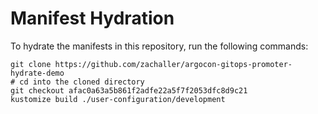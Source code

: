 # Manifest Hydration

To hydrate the manifests in this repository, run the following commands:

```shell
git clone https://github.com/zachaller/argocon-gitops-promoter-hydrate-demo
# cd into the cloned directory
git checkout afac0a63a5b861f2adfe22a5f7f2053dfc8d9c21
kustomize build ./user-configuration/development
```
